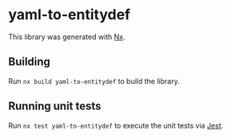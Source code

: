 # yaml-to-entitydef

This library was generated with [Nx](https://nx.dev).

## Building

Run `nx build yaml-to-entitydef` to build the library.

## Running unit tests

Run `nx test yaml-to-entitydef` to execute the unit tests via [Jest](https://jestjs.io).

